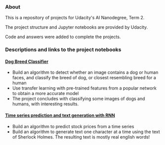 ### About

This is a repository of projects for Udacity's AI Nanodegree, Term 2.

The project structure and Jupyter notebooks are provided by Udacity.

Code and answers were added to complete the projects.


### Descriptions and links to the project notebooks

#### [Dog Breed Classifier](https://github.com/dbolotov/udacity-aind2/blob/master/dog-cnn-classifier/dog_app.ipynb)

- Build an algorithm to detect whether an image contains a dog or human faces, and classify the breed of dog, or closest resembling breed for a human
- Use transfer learning with pre-trained features from a popular network to obtain a more accurate model
- The project concludes with classifying some images of dogs and humans, with interesting results.

#### [Time series prediction and text generation with RNN](https://github.com/dbolotov/udacity-aind2/blob/master/text-generation-rnn/RNN_project.ipynb)

- Build an algorithm to predict stock prices from a time series
- Build an algorithm to generate text one character at a time using the text of Sherlock Holmes. The resulting text is mostly real english words! 
